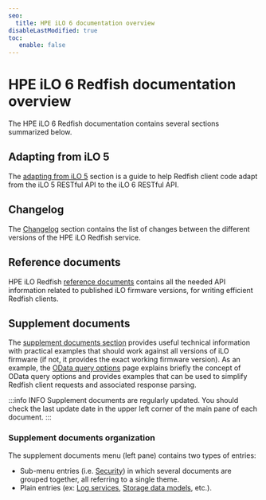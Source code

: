 ```yaml
---
seo:
  title: HPE iLO 6 documentation overview
disableLastModified: true
toc:
   enable: false
---
```


# HPE iLO 6 Redfish documentation overview

The HPE iLO 6 Redfish documentation contains several sections summarized below.

## Adapting from iLO 5

The [adapting from iLO 5](ilo6_adaptation) section is a guide to help Redfish client code adapt from the iLO 5 RESTful API to the iLO 6 RESTful API.

## Changelog

The [Changelog](/docs/redfishservices/ilos/ilo6/ilo6_changelog/) section contains the list of changes between the different versions of the HPE iLO Redfish service.

## Reference documents

HPE iLO Redfish [reference documents](/docs/redfishservices/ilos/ilo6/ilo6_{{process.env.LATEST_ILO6_FW_VERSION}}/) contains all the needed API information related to published iLO firmware versions, for writing efficient Redfish clients.

## Supplement documents

The [supplement documents section](/docs/redfishservices/ilos/supplementdocuments/) provides useful technical information with practical examples that should work against all versions of iLO firmware (if not, it provides the exact working firmware version). As an example, the [OData query options](/docs/redfishservices/ilos/supplementdocuments/odataqueryoptions/) page explains briefly the concept of OData query options and provides examples that can be used to simplify Redfish client requests and associated response parsing.

:::info INFO
Supplement documents are regularly updated. You should check the last update date in the upper left corner of the main pane of each document.
:::

### Supplement documents organization

The supplement documents menu (left pane) contains two types of entries:

- Sub-menu entries (i.e. [Security](/docs/redfishservices/ilos/supplementdocuments/securityservice/)) in which several documents are grouped together, all referring to a single theme.
- Plain entries (ex: [Log services](/docs/redfishservices/ilos/supplementdocuments/securityservice/), [Storage data models](/docs/redfishservices/ilos/supplementdocuments/storage/), etc.).
